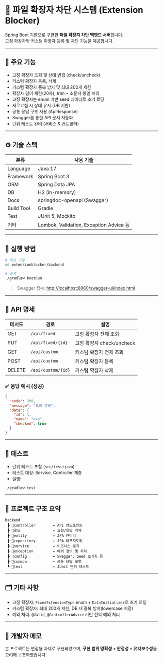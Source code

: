 
# 🔐 파일 확장자 차단 시스템 (Extension Blocker)

Spring Boot 기반으로 구현한 **파일 확장자 차단 백엔드 서버**입니다.  
고정 확장자와 커스텀 확장자 등록 및 차단 기능을 제공합니다.

---

## 🧩 주요 기능

- 고정 확장자 조회 및 상태 변경 (check/uncheck)
- 커스텀 확장자 등록, 삭제
- 커스텀 확장자 중복 방지 및 최대 200개 제한
- 확장자 길이 제한(20자), trim + 소문자 통일 처리
- 고정 확장자는 enum 기반 seed 데이터로 초기 로딩
- 새로고침 시 상태 유지 (DB 기반)
- 공통 응답 구조 사용 (ApiResponse)
- Swagger를 통한 API 문서 자동화
- 단위 테스트 완비 (서비스 & 컨트롤러)

---

## ⚙️ 기술 스택

| 분류 | 사용 기술 |
|------|-----------|
| Language | Java 17 |
| Framework | Spring Boot 3 |
| ORM | Spring Data JPA |
| DB | H2 (in-memory) |
| Docs | springdoc-openapi (Swagger) |
| Build Tool | Gradle |
| Test | JUnit 5, Mockito |
| 기타 | Lombok, Validation, Exception Advice 등 |

---

## 🚀 실행 방법

```bash
# 루트 기준
cd extensionblocker/backend

# 실행
./gradlew bootRun
````

> Swagger 접속: [http://localhost:8080/swagger-ui/index.html](http://localhost:8080/swagger-ui/index.html)

---

## 📌 API 명세

| 메서드    | 경로                 | 설명                   |
| ------ | ------------------ | -------------------- |
| GET    | `/api/fixed`       | 고정 확장자 전체 조회         |
| PUT    | `/api/fixed/{id}`  | 고정 확장자 check/uncheck |
| GET    | `/api/custom`      | 커스텀 확장자 전체 조회        |
| POST   | `/api/custom`      | 커스텀 확장자 등록           |
| DELETE | `/api/custom/{id}` | 커스텀 확장자 삭제           |

### ✅ 응답 예시 (성공)

```json
{
  "code": 200,
  "message": "요청 성공",
  "data": {
    "id": 1,
    "name": "exe",
    "checked": true
  }
}
```

---

## 🧪 테스트

* 단위 테스트 포함 (`src/test/java`)
* 테스트 대상: Service, Controller 계층
* 실행:

```bash
./gradlew test
```

---

## 📂 프로젝트 구조 요약

```
backend
 ┣ 📂controller        ← API 엔드포인트
 ┣ 📂dto               ← 요청/응답 객체
 ┣ 📂entity            ← JPA 엔티티
 ┣ 📂repository        ← JPA 레포지토리
 ┣ 📂service           ← 비즈니스 로직
 ┣ 📂exception         ← 예외 정의 및 처리
 ┣ 📂config            ← Swagger, Seed 초기화 등
 ┣ 📂common            ← 공통 응답 포맷
 ┗ 📂test              ← JUnit 단위 테스트
```

---

## 🗂 기타 사항

* 고정 확장자: `FixedExtensionType` enum + `DataInitializer`로 초기 로딩
* 커스텀 확장자: 최대 200개 제한, DB 내 중복 방지(lowercase 저장)
* 예외 처리: `@Valid`, `@ControllerAdvice` 기반 전역 예외 처리

---

## 👤 개발자 메모

본 프로젝트는 면접용 과제로 구현되었으며,
**구현 범위 명확성 + 안정성 + 유지보수성**을 고려해 구조화했습니다.


